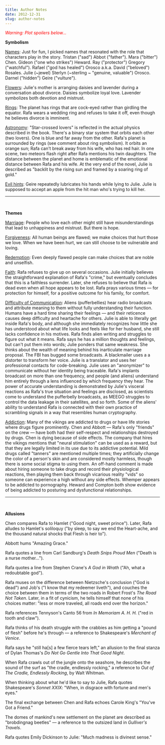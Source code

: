 ```yaml
---
title: Author Notes
date: 2012-12-31
slug: author-notes
---
```

<p style="text-align:left;"><span style="color:#ff0000;"><em>Warning: Plot spoilers below...</em></span></p>
<a name="symbolism"></a><strong>Symbolism</strong>

<span style="text-decoration:underline;">Names</span>: Just for fun, I picked names that resonated with the role that characters play in the story. Tristan ("sad") Abbot ("father"). Mara ("bitter") Chen. Gideon ("one who strikes") Heward. Ray ("protector") Gregory ("watchful"). Rafael ("god has healed") Orosco a.k.a. David ("beloved") Rosales. Julie (~jewel) Sterlyn (~sterling ~ "genuine, valuable") Orosco. Darnel ("hidden") Geire ("vulture").

<span style="text-decoration:underline;">Flowers</span>: Julie's mother is arranging daisies and lavender during a conversation about divorce. Daisies symbolize loyal love. Lavender symbolizes both devotion and mistrust.

<span style="text-decoration:underline;">Rings</span>: The planet has rings that are cock-eyed rather than girdling the equator. Rafa wears a wedding ring and refuses to take it off, even though he believes divorce is imminent.

<span style="text-decoration:underline;">Astronomy</span>: "Star-crossed lovers" is reflected in the actual physics described in the book. There's a binary star system that orbits each other (two lovers). One is blue and far away from the other. Rafa's planet is surrounded by rings (see comment about ring symbolism). It orbits an orange sun; Rafa can't break away from his wife, who has red hair. In one scene, two meteors flash right after Rafa mentions his twin daughters. The distance between the planet and home is emblematic of the emotional distance between Rafa and his wife. At the very end of the novel, Julie is described as "backlit by the rising sun and framed by a soaring ring of gold."

<span style="text-decoration:underline;">Evil hints</span>: Geire repeatedly lubricates his hands while lying to Julie. Julie is supposed to accept an apple from the hit man who's trying to kill her.

<hr />

&nbsp;

<a name="themes"></a><strong>Themes</strong>

<span style="text-decoration:underline;">Marriage</span>: People who love each other might still have misunderstandings that lead to unhappiness and mistrust. But there is hope.

<span style="text-decoration:underline;">Forgiveness</span>: All human beings are flawed; we make choices that hurt those we love. When we have been hurt, we can still choose to be vulnerable and loving.

<span style="text-decoration:underline;">Redemption</span>: Even deeply flawed people can make choices that are noble and unselfish.

<span style="text-decoration:underline;">Faith</span>: Rafa refuses to give up on several occasions. Julie initially believes the straightforward explanation of Rafa's "crime," but eventually concludes that this is a faithless surrender. Later, she refuses to believe that Rafa is dead even when all hope appears to be lost. Rafa prays various times &mdash; for protection for himself, for a positive outcome for his family, for comfort.

<span style="text-decoration:underline;">Difficulty of Communication</span>: Aliens (pufferbellies) hear radio broadcasts and attribute meaning to them without fully understanding their function. Humans have a hard time sharing their feelings &mdash; and their reticence causes deep difficulty and heartache for others. Julie is able to literally get inside Rafa's body, and although she immediately recognizes how little she has understood about what life looks and feels like for her husband, she still lacks confidence in his motives. Rafa finds alien writing and struggles to figure out what it means. Rafa says he has a million thoughts and feelings, but can't put them into words; Julie ponders that same weakness. She thinks about the wealth of meaning behind his inarticulate marriage proposal. The FBI has bugged some broadcasts. A blackmailer uses a a distorter to transform her voice. Julie is a translator and uses her professional contacts for code-breaking. Julie uses an "anonymizer" to communicate without her identity being traceable. Rafa's implants broadcast on more than one frequency, and people (and aliens) understand him entirely through a lens influenced by which frequency they hear. The power of accurate understanding is demonstrated by Julie's visceral reactions as Rafa's true situation and feelings are disclosed, as scientists come to understand the pufferbelly broadcasts, as MEEGO struggles to control the data leakage in their satellites, and so forth. Some of the aliens' ability to understand Rafa is connected with their own practice of scrambling signals in a way that resembles human cryptography.

<span style="text-decoration:underline;">Addiction</span>: Many of the vikings are addicted to drugs or have life stories where drugs figure prominently. Chen and Abbott &mdash; Rafa's only "friends" on the crew &mdash; have both had their self-respect and relationships destroyed by drugs. Chen is dying because of side effects. The company that hires the vikings mentions that "neural stimulation" can be used as a reward, but that they are legally limited in its use due to its addictive potential. Mild drugs called "tanners" are mentioned multiple times; they artificially change the color of a person's skin and are considered mostly harmless, though there is some social stigma to using them. An off-hand comment is made about hiring someone to take drugs and record their physiological reactions, then playing them back through vicarious reality "vids" so someone can experience a high without any side effects. Whemper appears to be addicted to pornography. Heward and Compton both show evidence of being addicted to posturing and dysfunctional relationships.

<hr />

&nbsp;

<a name="allusions"></a><strong>Allusions</strong>

Chen compares Rafa to Hamlet ("Good night, sweet prince"). Later, Rafa alludes to Hamlet's soliloquy ("by sleep, to say we end the Heart-ache, and the thousand natural shocks that Flesh is heir to").

Abbott hums "Amazing Grace."

Rafa quotes a line from Carl Sandburg's <em>Death Snips Proud Men</em> ("Death is a nurse mother...").<b>
</b>

Rafa quotes a line from Stephen Crane's <em>A God in Wrath</em> ("Ah, what a redoubtable god").

Rafa muses on the difference between Nietzsche's conclusion ("God is dead") and Job's ("I know that my redeemer liveth"), and couches the choice between them in terms of the two roads in Robert Frost's <em>The Road Not Taken</em>. Later, in a fit of cynicism, he tells himself that none of his choices matter: "less or more traveled, all roads end over the horizon."

Rafa references Tennyson's Canto 56 from <em>In Memoriam A. H. H.</em> ("red in tooth and claw").

Rafa thinks of his death struggle with the crabbies as him getting a "pound of flesh" before he's through &mdash; a reference to Shakespeare's <em>Merchant of Venice</em>.

Rafa says he "still ha[s] a few fierce tears left," an allusion to the final stanza of Dylan Thomas's <em>Do Not Go Gentle Into That Good Night</em>.

When Rafa crawls out of the jungle onto the seashore, he describes the sound of the surf as "the cradle, endlessly rocking," a reference to <em>Out of The Cradle, Endlessly Rocking</em>, by Walt Whitman.

When thinking about what he'd like to say to Julie, Rafa quotes Shakespeare's <em>Sonnet XXIX</em>: "When, in disgrace with fortune and men's eyes."

The final exchange between Chen and Rafa echoes Carole King's "You've Got a Friend."

The domes of mankind's new settlement on the planet are described as "brobdingnag beetles" &mdash; a reference to the outsized land in <em>Gulliver's Travels</em>.

Rafa quotes Emily Dickinson to Julie: "Much madness is divinest sense."